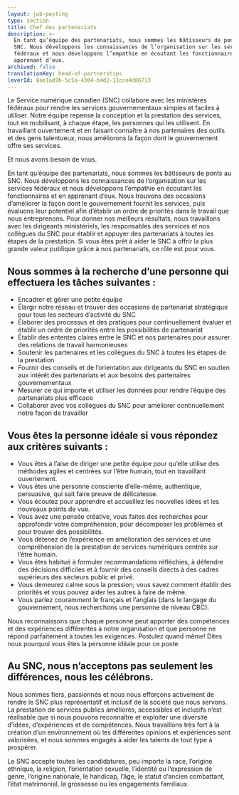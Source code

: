 ```yaml
---
layout: job-posting
type: section
title: Chef des partenariats
description: >-
  En tant qu’équipe des partenariats, nous sommes les bâtisseurs de ponts au
  SNC. Nous développons les connaissances de l’organisation sur les services
  fédéraux et nous développons l’empathie en écoutant les fonctionnaires et en
  apprenant d’eux.
archived: false
translationKey: head-of-partnerships
leverId: 8ae1ad7b-5c5a-4304-b4d2-11cce4d86713
---
```


Le Service numérique canadien (SNC) collabore avec les ministères fédéraux pour rendre les services gouvernementaux simples et faciles à utiliser. Notre équipe repense la conception et la prestation des services, tout en mobilisant, à chaque étape, les personnes qui les utilisent. En travaillant ouvertement et en faisant connaître à nos partenaires des outils et des gens talentueux, nous améliorons la façon dont le gouvernement offre ses services.

Et nous avons besoin de vous.

En tant qu’équipe des partenariats, nous sommes les bâtisseurs de ponts au SNC. Nous développons les connaissances de l’organisation sur les services fédéraux et nous développons l’empathie en écoutant les fonctionnaires et en apprenant d’eux. Nous trouvons des occasions d’améliorer la façon dont le gouvernement fournit les services, puis évaluons leur potentiel afin d’établir un ordre de priorités dans le travail que nous entreprenons. Pour donner nos meilleurs résultats, nous travaillons avec les dirigeants ministériels, les responsables des services et nos collègues du SNC pour établir et appuyer des partenariats à toutes les étapes de la prestation. Si vous êtes prêt à aider le SNC à offrir la plus grande valeur publique grâce à nos partenariats, ce rôle est pour vous.

## Nous sommes à la recherche d’une personne qui effectuera les tâches suivantes :

- Encadrer et gérer une petite équipe
- Élargir notre réseau et trouver des occasions de partenariat stratégique pour tous les secteurs d’activité du SNC
- Élaborer des processus et des pratiques pour continuellement évaluer et établir un ordre de priorités entre les possibilités de partenariat
- Établir des ententes claires entre le SNC et nos partenaires pour assurer des relations de travail harmonieuses
- Soutenir les partenaires et les collègues du SNC à toutes les étapes de la prestation
- Fournir des conseils et de l’orientation aux dirigeants du SNC en soutien aux intérêt des partenariats et aux besoins des partenaires gouvernementaux
- Mesurer ce qui importe et utiliser les données pour rendre l’équipe des partenariats plus efficace
- Collaborer avec vos collègues du SNC pour améliorer continuellement notre façon de travailler

## Vous êtes la personne idéale si vous répondez aux critères suivants :

- Vous êtes à l’aise de diriger une petite équipe pour qu’elle utilise des méthodes agiles et centrées sur l’être humain, tout en travaillant ouvertement.
- Vous êtes une personne consciente d’elle-même, authentique, persuasive, qui sait faire preuve de délicatesse.
- Vous écoutez pour apprendre et accueillez les nouvelles idées et les nouveaux points de vue.
- Vous avez une pensée créative, vous faites des recherches pour approfondir votre compréhension, pour décomposer les problèmes et pour trouver des possibilités.
- Vous détenez de l’expérience en amélioration des services et une compréhension de la prestation de services numériques centrés sur l’être humain.
- Vous êtes habitué à formuler recommandations réfléchies, à défendre des décisions difficiles et à fournir des conseils directs à des cadres supérieurs des secteurs public et privé.
- Vous demeurez calme sous la pression; vous savez comment établir des priorités et vous pouvez aider les autres à faire de même.
- Vous parlez couramment le français et l’anglais (dans le langage du gouvernement, nous recherchons une personne de niveau CBC).

Nous reconnaissons que chaque personne peut apporter des compétences et des expériences différentes à notre organisation et que personne ne répond parfaitement à toutes les exigences. Postulez quand même! Dites nous pourquoi vous êtes la personne idéale pour ce poste.

## Au SNC, nous n’acceptons pas seulement les différences, nous les célébrons.

Nous sommes fiers, passionnés et nous nous efforçons activement de rendre le SNC plus représentatif et inclusif de la société que nous servons. La prestation de services publics améliorés, accessibles et inclusifs n’est réalisable que si nous pouvons reconnaître et exploiter une diversité d’idées, d’expériences et de compétences. Nous travaillons très fort à la création d’un environnement où les différentes opinions et expériences sont valorisées, et nous sommes engagés à aider les talents de tout type à prospérer.

Le SNC accepte toutes les candidatures, peu importe la race, l’origine ethnique, la religion, l’orientation sexuelle, l’identité ou l’expression de genre, l’origine nationale, le handicap, l’âge, le statut d’ancien combattant, l’état matrimonial, la grossesse ou les engagements familiaux.
